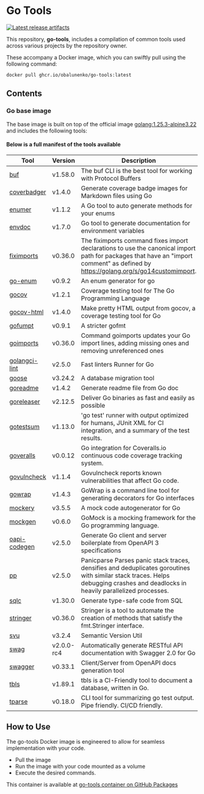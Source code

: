 # Go Tools

[![Latest release artifacts](https://img.shields.io/github/v/release/obalunenko/go-tools)](https://github.com/obalunenko/go-tools/releases/latest)

This repository, **go-tools**,
includes a compilation of common tools used across various projects by the repository owner.

These accompany a Docker image, which you can swiftly pull using the following command:

```shell
docker pull ghcr.io/obalunenko/go-tools:latest
```

## Contents

### Go base image

The base image is built on top of the official image [golang:1.25.3-alpine3.22](https://hub.docker.com/_/golang) and includes the following tools:

#### Below is a full manifest of the tools available

| Tool                                                         | Version                            | Description                                                                                                                                                                       |
|--------------------------------------------------------------|------------------------------------|-----------------------------------------------------------------------------------------------------------------------------------------------------------------------------------|
| [buf](https://github.com/bufbuild/buf)                       | v1.58.0 | The buf CLI is the best tool for working with Protocol Buffers                                                                                                                    |
| [coverbadger](https://github.com/obalunenko/coverbadger)     | v1.4.0 | Generate coverage badge images for Markdown files using Go                                                                                                                        |
| [enumer](https://github.com/alvaroloes/enumer)               | v1.1.2 | A Go tool to auto generate methods for your enums                                                                                                                                 |
| [envdoc](https://github.com/g4s8/envdoc)                     | v1.7.0 | Go tool to generate documentation for environment variables                                                                                                                       |
| [fiximports](https://golang.org/x/tools/cmd/fiximports)      | v0.36.0                            | The fiximports command fixes import declarations to use the canonical import path for packages that have an "import comment" as defined by <https://golang.org/s/go14customimport>. |
| [go-enum](https://github.com/abice/go-enum)                  | v0.9.2 | An enum generator for go                                                                                                                                                          |
| [gocov](https://github.com/axw/gocov)                        | v1.2.1 | Coverage testing tool for The Go Programming Language                                                                                                                             |
| [gocov-html](https://github.com/matm/gocov-html)             | v1.4.0 | Make pretty HTML output from gocov, a coverage testing tool for Go                                                                                                                |
| [gofumpt](https://mvdan.cc/gofumpt)                          | v0.9.1 | A stricter gofmt                                                                                                                                                                  |
| [goimports](https://golang.org/x/tools/cmd/goimports)        | v0.36.0                            | Command goimports updates your Go import lines, adding missing ones and removing unreferenced ones                                                                                |
| [golangci-lint](https://github.com/golangci/golangci-lint)   | v2.5.0 | Fast linters Runner for Go                                                                                                                                                        |
| [goose](https://github.com/pressly/goose/v3/cmd/goose)       | v3.24.2                            | A database migration tool                                                                                                                                                         |
| [goreadme](https://github.com/posener/goreadme)              | v1.4.2 | Generate readme file from Go doc                                                                                                                                                  |
| [goreleaser](https://github.com/goreleaser/goreleaser)       | v2.12.5 | Deliver Go binaries as fast and easily as possible                                                                                                                                |
| [gotestsum](https://gotest.tools/gotestsum)                  | v1.13.0 | 'go test' runner with output optimized for humans, JUnit XML for CI integration, and a summary of the test results.                                                               |
| [goveralls](https://github.com/mattn/goveralls)              | v0.0.12 | Go integration for Coveralls.io continuous code coverage tracking system.                                                                                                         |
| [govulncheck](https://golang.org/x/vuln/cmd/govulncheck)     | v1.1.4                             | Govulncheck reports known vulnerabilities that affect Go code.                                                                                                                    |
| [gowrap](https://github.com/hexdigest/gowrap)                | v1.4.3 | GoWrap is a command line tool for generating decorators for Go interfaces                                                                                                         |
| [mockery](https://github.com/vektra/mockery)                 | v3.5.5 | A mock code autogenerator for Go                                                                                                                                                  |
| [mockgen](https://github.com/uber-go/mock)                   | v0.6.0 | GoMock is a mocking framework for the Go programming language.                                                                                                                    |
| [oapi-codegen](https://github.com/oapi-codegen/oapi-codegen) | v2.5.0 | Generate Go client and server boilerplate from OpenAPI 3 specifications                                                                                                           |
| [pp](https://github.com/maruel/panicparse/v2)          | v2.5.0 | Panicparse Parses panic stack traces, densifies and deduplicates goroutines with similar stack traces. Helps debugging crashes and deadlocks in heavily parallelized processes.                                               |
| [sqlc](https://github.com/sqlc-dev/sqlc)                     | v1.30.0 | Generate type-safe code from SQL                                                                                                                                                  |
| [stringer](https://golang.org/x/tools/cmd/stringer)          | v0.36.0                            | Stringer is a tool to automate the creation of methods that satisfy the fmt.Stringer interface.                                                                                   |
| [svu](https://github.com/caarlos0/svu)                       | v3.2.4 | Semantic Version Util                                                                                                                                                             |
| [swag](github.com/swaggo/swag/cmd/swag)                      | v2.0.0-rc4                         | Automatically generate RESTful API documentation with Swagger 2.0 for Go                                                                                                          |
| [swagger](https://github.com/go-swagger/go-swagger)          | v0.33.1 | Client/Server from OpenAPI docs generation tool                                                                                                                                   |
| [tbls](https://github.com/k1LoW/tbls)                 | v1.89.1 | tbls is a CI-Friendly tool to document a database, written in Go.                                                                                                           |
| [tparse](https://github.com/mfridman/tparse)                 | v0.18.0 | CLI tool for summarizing go test output. Pipe friendly. CI/CD friendly.                                                                                                           |

## How to Use

The go-tools Docker image is engineered to allow for seamless implementation with your code.

- Pull the image
- Run the image with your code mounted as a volume
- Execute the desired commands.

This container is available at
[go-tools container on GitHub Packages](https://github.com/obalunenko/go-tools/pkgs/container/go-tools)
